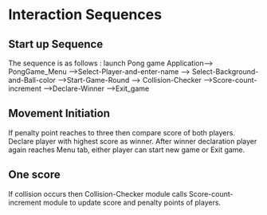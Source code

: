 # Interaction Sequences

## Start up Sequence

The sequence is as follows : launch Pong game Application-->
PongGame_Menu -->Select-Player-and-enter-name -->
Select-Background-and-Ball-color -->Start-Game-Round -->
Collision-Checker -->Score-count-increment -->Declare-Winner
-->Exit_game

## Movement Initiation
If penalty point reaches to three then compare score of both
players. Declare player with highest score as winner.
After winner declaration player again reaches Menu tab,
either player can start new game or Exit game.

## One score
If collision occurs then Collision-Checker module calls
Score-count-increment module to update score and penalty
points of players.
